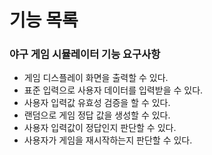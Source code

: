 # 기능 목록

### 야구 게임 시뮬레이터 기능 요구사항 
* 게임 디스플레이 화면을 출력할 수 있다.
* 표준 입력으로 사용자 데이터를 입력받을 수 있다.
* 사용자 입력값 유효성 검증을 할 수 있다.
* 랜덤으로 게임 정답 값을 생성할 수 있다.
* 사용자 입력값이 정답인지 판단할 수 있다.
* 사용자가 게임을 재시작하는지 판단할 수 있다.